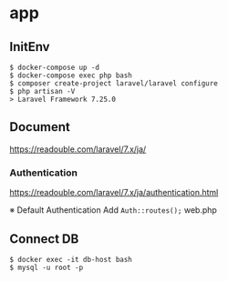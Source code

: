 # app

## InitEnv
```
$ docker-compose up -d
$ docker-compose exec php bash
$ composer create-project laravel/laravel configure
$ php artisan -V
> Laravel Framework 7.25.0
```

## Document

https://readouble.com/laravel/7.x/ja/

### Authentication

https://readouble.com/laravel/7.x/ja/authentication.html

※ Default Authentication
Add `Auth::routes();` web.php

## Connect DB

```
$ docker exec -it db-host bash
$ mysql -u root -p
```